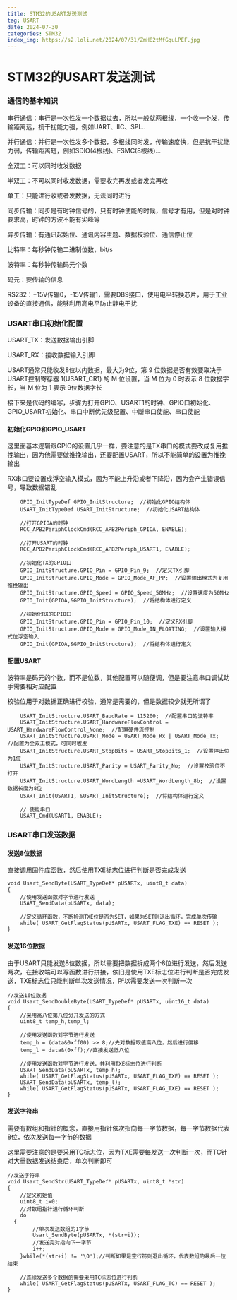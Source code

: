 ```yaml
---
title: STM32的USART发送测试
tag: USART
date: 2024-07-30
categories: STM32
index_img: https://s2.loli.net/2024/07/31/ZmH82tMfGquLPEF.jpg
---
```


# STM32的USART发送测试

### 通信的基本知识

串行通信：串行是一次性发一个数据过去，所以一般就两根线，一个收一个发，传输距离远，抗干扰能力强，例如UART、IIC、SPI…

并行通信：并行是一次性发多个数据，多根线同时发，传输速度快，但是抗干扰能力弱，传输距离短，例如SDIO(4根线)、FSMC(8根线)…

全双工：可以同时收发数据

半双工：不可以同时收发数据，需要收完再发或者发完再收

单工：只能进行收或者发数据，无法同时进行

同步传输：同步是有时钟信号的，只有时钟使能的时候，信号才有用，但是对时钟要求高，时钟的方波不能有尖峰等

异步传输：有通讯起始位、通讯内容主题、数据校验位、通信停止位

比特率：每秒钟传输二进制位数，bit/s

波特率：每秒钟传输码元个数

码元：要传输的信息

RS232：+15V传输0，-15V传输1，需要DB9接口，使用电平转换芯片，用于工业设备的直接通信，能够利用高电平防止静电干扰

### USART串口初始化配置

USART_TX：发送数据输出引脚 

USART_RX：接收数据输入引脚

USART通常只能收发8位以内数据，最大为9位，第 9 位数据是否有效要取决于 USART控制寄存器 1(USART_CR1) 的 M 位设置，当 M 位为 0 时表示 8 位数据字长，当 M 位为 1 表示 9位数据字长

接下来是代码的编写，步骤为打开GPIO、USART1的时钟、GPIO口初始化、GPIO_USART初始化、串口中断优先级配置、中断串口使能、串口使能

#### 初始化GPIO和GPIO_USART

这里面基本逻辑跟GPIO的设置几乎一样，要注意的是TX串口的模式要改成复用推挽输出，因为他需要做推挽输出，还要配置USART，所以不能简单的设置为推挽输出

RX串口要设置成浮空输入模式，因为不能上升沿或者下降沿，因为会产生错误信号，导致数据错乱

```
	GPIO_InitTypeDef GPIO_InitStructure;  //初始化GPIO结构体
	USART_InitTypeDef USART_InitStructure;  //初始化USART结构体
	
	//打开GPIOA的时钟
	RCC_APB2PeriphClockCmd(RCC_APB2Periph_GPIOA, ENABLE);
	
	//打开USART的时钟
	RCC_APB2PeriphClockCmd(RCC_APB2Periph_USART1, ENABLE);
	
	//初始化TX的GPIO口
	GPIO_InitStructure.GPIO_Pin = GPIO_Pin_9;  //定义TX引脚
	GPIO_InitStructure.GPIO_Mode = GPIO_Mode_AF_PP;  //设置输出模式为复用推挽输出
	GPIO_InitStructure.GPIO_Speed = GPIO_Speed_50MHz;  //设置速度为50MHz
	GPIO_Init(GPIOA,&GPIO_InitStructure);  //将结构体进行定义
	
	//初始化RX的GPIO口
	GPIO_InitStructure.GPIO_Pin = GPIO_Pin_10;  //定义RX引脚
	GPIO_InitStructure.GPIO_Mode = GPIO_Mode_IN_FLOATING;  //设置输入模式位浮空输入
	GPIO_Init(GPIOA,&GPIO_InitStructure);  //将结构体进行定义
```

#### 配置USART

波特率是码元的个数，而不是位数，其他配置可以随便调，但是要注意串口调试助手需要相对应配置

校验位用于对数据正确进行校验，通常是需要的，但是数据较少就无所谓了

```
	USART_InitStructure.USART_BaudRate = 115200;  //配置串口的波特率
	USART_InitStructure.USART_HardwareFlowControl = USART_HardwareFlowControl_None;  //配置硬件流控制
	USART_InitStructure.USART_Mode = USART_Mode_Rx | USART_Mode_Tx;  //配置为全双工模式，可同时收发
	USART_InitStructure.USART_StopBits = USART_StopBits_1;  //设置停止位为1位
	USART_InitStructure.USART_Parity = USART_Parity_No;  //设置校验位不打开
	USART_InitStructure.USART_WordLength =USART_WordLength_8b;  //设置数据长度为8位
	USART_Init(USART1, &USART_InitStructure);  //将结构体进行定义
	
	// 使能串口
	USART_Cmd(USART1, ENABLE);	
```

### USART串口发送数据

#### 发送8位数据

直接调用固件库函数，然后使用TXE标志位进行判断是否完成发送

```
void Usart_SendByte(USART_TypeDef* pUSARTx, uint8_t data)
{
	//使用发送函数对字节进行发送
	USART_SendData(pUSARTx, data);
	
	//定义循环函数，不断检测TXE位是否为SET，如果为SET则退出循环，完成单次传输
	while( USART_GetFlagStatus(pUSARTx, USART_FLAG_TXE) == RESET );
}
```

#### 发送16位数据

由于USART只能发送8位数据，所以需要把数据拆成两个8位进行发送，然后发送两次，在接收端可以写函数进行拼接，依旧是使用TXE标志位进行判断是否完成发送，TXE标志位只能判断单次发送情况，所以需要发送一次判断一次

```
//发送16位数据
void Usart_SendDoubleByte(USART_TypeDef* pUSARTx, uint16_t data)
{
	//采用高八位第八位分开发送的方式
	uint8_t temp_h,temp_l;
	
	//使用发送函数对字节进行发送
	temp_h = (data&0xff00) >> 8;//先对数据取值高八位，然后进行偏移
	temp_l = data&(0xff);//直接发送低八位
	
	//使用发送函数对字节进行发送，并利用TXE标志位进行判断
	USART_SendData(pUSARTx, temp_h);
	while( USART_GetFlagStatus(pUSARTx, USART_FLAG_TXE) == RESET );
	USART_SendData(pUSARTx, temp_l);
	while( USART_GetFlagStatus(pUSARTx, USART_FLAG_TXE) == RESET );
}
```

#### 发送字符串

需要有数组和指针的概念，直接用指针依次指向每一字节数据，每一字节数据代表8位，依次发送每一字节的数据

这里需要注意的是要采用TC标志位，因为TXE需要每发送一次判断一次，而TC针对大量数据发送结束后，单次判断即可

```
//发送字符串
void Usart_SendStr(USART_TypeDef* pUSARTx, uint8_t *str)
{
	//定义初始值
	uint8_t i=0;
	//对数组指针进行循环判断
	do
  {
		//单次发送数组的1字节
		Usart_SendByte(pUSARTx, *(str+i));
		//发送完对指向下一字节
		i++;
	}while(*(str+i) != '\0');//判断如果是空行符则退出循环，代表数组的最后一位结束
	
	//连续发送多个数据的需要采用TC标志位进行判断
	while( USART_GetFlagStatus(pUSARTx, USART_FLAG_TC) == RESET );
}
```


